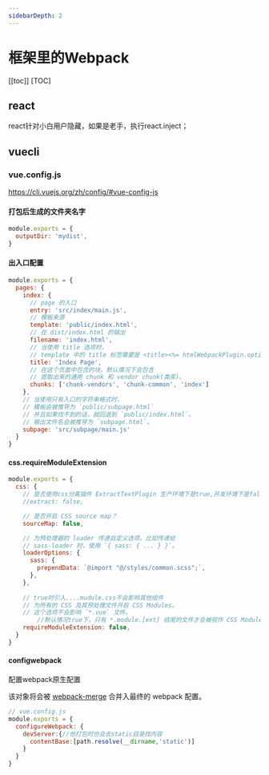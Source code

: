 ```yaml
---
sidebarDepth: 2
---
```

# 框架里的Webpack
[[toc]]
[TOC]
## react

react针对小白用户隐藏，如果是老手，执行react.inject；

## vuecli

### vue.config.js

<https://cli.vuejs.org/zh/config/#vue-config-js>

#### 打包后生成的文件夹名字

```js
module.exports = {
  outputDir: 'mydist',
}
```

#### 出入口配置

```js
module.exports = {
  pages: {
    index: {
      // page 的入口
      entry: 'src/index/main.js',
      // 模板来源
      template: 'public/index.html',
      // 在 dist/index.html 的输出
      filename: 'index.html',
      // 当使用 title 选项时，
      // template 中的 title 标签需要是 <title><%= htmlWebpackPlugin.options.title %></title>
      title: 'Index Page',
      // 在这个页面中包含的块，默认情况下会包含
      // 提取出来的通用 chunk 和 vendor chunk(类库)。
      chunks: ['chunk-vendors', 'chunk-common', 'index']
    },
    // 当使用只有入口的字符串格式时，
    // 模板会被推导为 `public/subpage.html`
    // 并且如果找不到的话，就回退到 `public/index.html`。
    // 输出文件名会被推导为 `subpage.html`。
    subpage: 'src/subpage/main.js'
  }
}
```

#### css.requireModuleExtension

```js
module.exports = {
  css: {
    // 是否使用css分离插件 ExtractTextPlugin 生产环境下是true,开发环境下是false
    //extract: false,

    // 是否开启 CSS source map？
    sourceMap: false,

    // 为预处理器的 loader 传递自定义选项。比如传递给
    // sass-loader 时，使用 `{ sass: { ... } }`。
    loaderOptions: {
      sass: {
        prependData: `@import "@/styles/common.scss";`,
      },
    },
    
    // true时引入....mudule.css不会影响其他组件
    // 为所有的 CSS 及其预处理文件开启 CSS Modules。
    // 这个选项不会影响 `*.vue` 文件。
		//默认情况true下，只有 *.module.[ext] 结尾的文件才会被视作 CSS Modules 模块
    requireModuleExtension: false,
  }
}

```

#### configwebpack

配置webpack原生配置

该对象将会被 [webpack-merge](https://github.com/survivejs/webpack-merge) 合并入最终的 webpack 配置。

```js
// vue.config.js
module.exports = {
  configureWebpack: {
    devServer:{//他打包时也会去static目录找内容
      contentBase:[path.resolve(__dirname,'static')]
    }
  }
}
```





